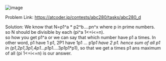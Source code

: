 ![image](https://user-images.githubusercontent.com/66742842/205664395-d0a88592-f0e9-48fc-8e74-c9ea3b089a19.png)

Problem Link: https://atcoder.jp/contests/abc280/tasks/abc280_d



Solution:
We know that N=p1^a * p2^b....pn^x where p in prime numbers.  
so N should be divisible by each (pi^a 1<=i<=n).  
so how you get p1^a or we can say that which number have p1 a times.
In other word, p1 have 1 p1, 2P1 have 1p1 ... p1*p1 have 2 p1.
hence sum of all p1 in (p1,2p1,3p1,4p1...p1*p1....3*p1*p1*p1), so that we get a times p1 ans maximum of all (pi 1<=i<=n) is our answer.
